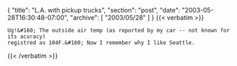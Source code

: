 {
  "title": "L.A. with pickup trucks",
  "section": "post",
  "date": "2003-05-28T16:30:48-07:00",
  "archive": [
    "2003/05/28"
  ]
}
{{< verbatim >}}

    Ug!&#160; The outside air temp (as reported by my car -- not known for its acuracy)
    registred as 104F.&#160; Now I remember why I like Seattle.
{{< /verbatim >}}
